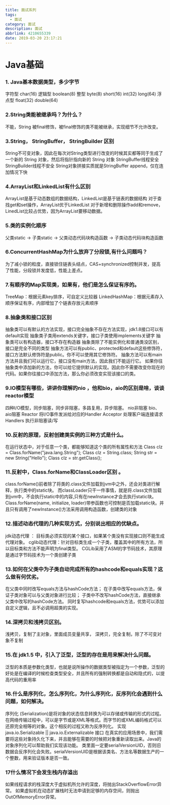 ```yaml
---
title: 面试系列
tags:
  - 面试
category: 面试
description: 面试
abbrlink: 4210655339
date: 2019-03-20 23:17:21
---
```


# Java基础
### 1. Java基本数据类型，多少字节
字符型 char(16)
逻辑型 boolean(8)
整型 byte(8) short(16) int(32) long(64)
浮点型 float(32) double(64)
### 2.String类能被继承吗？为什么？
不能，String 被final修饰，被final修饰的类不能被继承，实现细节不允许改变。
### 3.String， StringBuffer， StringBuilder 区别
String不可变对象，因此在每次对String类型进行改变的时候其实都等同于生成了一个新的 String 对象，然后将指针指向新的 String 对象
StringBuffer线程安全
StringBuilder线程不安全
String对象拼接实质就是StringBuffer append，仅在连加情况下快
### 4.ArrayList和LinkedList有什么区别
ArrayList是基于动态数组的数据结构，LinkedList是基于链表的数据结构
对于查找get和set操作，ArrayList优于LinkedList
对于新增和删除操作add和remove，LinedList比较占优势，因为ArrayList要移动数据。
### 5.类的实例化顺序
父类static -> 子类static -> 父类动态代码块构造函数 -> 子类动态代码块构造函数
### 6.ConcurrentHashMap为什么放弃了分段锁,有什么问题吗？
为了减小锁的粒度，直接锁住链表头结点，CAS+synchronized控制并发，提高了性能，分段锁并发度低，性能上差点。
### 7.有顺序的Map实现类，如果有，他们是怎么保证有序的。
TreeMap：根据元素key排序，可自定义比较器
LinkedHashMap：根据元素存入顺序保证有序，内部增加了个链表存放元素顺序
### 8.抽象类和接口区别
抽象类可以有默认的方法实现，接口完全抽象不存在方法实现，jdk1.8接口可以有default实现 
抽象类子类用extends关键字，接口子类使用implements关键字
抽象类可以有构造器，接口不存在构造器
抽象类除了不能实例化和普通类没区别，接口是完全不同的类型
抽象方法可以有public、protected和default这些修饰符，接口方法默认修饰符是public。你不可以使用其它修饰符。
抽象方法可以有main方法并且我们可以运行它，接口没有main方法，因此我们不能运行它。
如果你往抽象类中添加新的方法，你可以给它提供默认的实现。因此你不需要改变你现在的代码。如果你往接口中添加方法，那么你必须改变实现该接口的类。
### 9.IO模型有哪些，讲讲你理解的nio ，他和bio，aio的区别是啥，谈谈reactor模型
四种I/O模型，同步阻塞，同步非阻塞，多路复用，异步阻塞。
nio非阻塞 bio、aio阻塞
Reactor 将I/O事件发派给对应的Handler
Acceptor 处理客户端连接请求
Handlers 执行非阻塞读/写
### 10.反射的原理，反射创建类实例的三种方式是什么。
在运行状态中，对于任意一个类，都能够知道这个类的所有属性和方法
Class clz = Class.forName("java.lang.String");
Class clz = String.class;
String str = new String("Hello");
Class clz = str.getClass();
### 11.反射中，Class.forName和ClassLoader区别 。
class.forName()前者除了将类的.class文件加载到jvm中之外，还会对类进行解释，执行类中的static块。
而classLoader只干一件事情，就是将.class文件加载到jvm中，不会执行static中的内容,只有在newInstance才会去执行static块。
Class.forName(name, initialize, loader)带参函数也可控制是否加载static块。并且只有调用了newInstance()方法采用调用构造函数，创建类的对象
### 12.描述动态代理的几种实现方式，分别说出相应的优缺点。
jdk动态代理 ： 目标类必须实现的某个接口，如果某个类没有实现接口则不能生成代理对象。
cglib动态代理：针对目标类生成一个子类，覆盖其中的所有方法，所以目标类和方法不能声明为final类型。
CGLib采用了ASM的字节码技术，其原理是通过字节码技术为一个类创建子类

### 13.如何在父类中为子类自动完成所有的hashcode和equals实现？这么做有何优劣。
在父类中同时改写equals方法与hashCode方法；
在子类中改写equals方法，保证子类对象可以与父类对象进行比较；
子类中不改写hashCode方法，直接继承父类中改写的hashCode方法。
同时复写hashcode和equals方法，优势可以添加自定义逻辑，且不必调用超类的实现。

### 14.深拷贝和浅拷贝区别。
浅拷贝，复制了主对象，里面成员变量共享，
深拷贝，完全复制，除了不可变对象不复制
### 15.在 jdk1.5 中，引入了泛型，泛型的存在是用来解决什么问题。
泛型的本质是参数化类型，也就是说所操作的数据类型被指定为一个参数，泛型的好处是在编译的时候检查类型安全，并且所有的强制转换都是自动和隐式的，以提高代码的重用率
### 16.什么是序列化，怎么序列化，为什么序列化，反序列化会遇到什么问题，如何解决。
序列化 (Serialization)是将对象的状态信息转换为可以存储或传输的形式的过程。在网络传输过程中，可以是字节或是XML等格式。而字节的或XML编码格式可以还原完全相等的对象。这个相反的过程又称为反序列化。
实现java.io.Serializable || java.io.Externalizable 接口
在真实的应用场景中，我们需要将这些对象持久化下来，并且能够在需要的时候把对象重新读取出来。Java的对象序列化可以帮助我们实现该功能。
类里面一定要serialVersionUID，否则旧数据会反序列化会失败。serialVersionUID是根据该类名、方法名等数据生产的一个整数，用来验证版本是否一致。

### 17什么情况下会发生栈内存溢出
如果线程请求的栈深度大于虚拟机所允许的深度，将抛出StackOverflowError异常。
如果虚拟机在动态扩展栈时无法申请到足够的内存空间，则抛出OutOfMemoryError异常。
